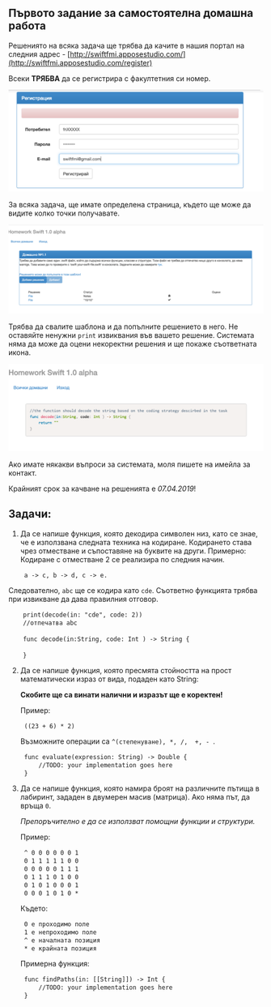 ## Първото задание за самостоятелна домашна работа

Решениятo на всяка задача ще трябва да качите в нашия портал на следния адрес - [http://swiftfmi.apposestudio.com/](http://swiftfmi.apposestudio.com/register)

Всеки __ТРЯБВА__ да се регистрира с факултетния си номер.

![Как се регистрираме?](assets/register.png)

За всяка задача, ще имате определена страница, където ще може да видите колко точки получавате.

![Как добавяме решение?](assets/task1.png)

Трябва да свалите шаблона и да попълните решението в него. Не оставяйте ненужни `print` извиквания във вашето решение. Системата няма да може да оцени некоректни решения и ще покаже съответната икона.

![Как добавяме решение?](assets/task1_template.png)

Ако имате някакви въпроси за системата, моля пишете на имейла за контакт.

Крайният срок за качване на решенията е _07.04.2019_!


## Задачи:

1. Да се напише функция, която декодира символен низ, като се знае, че е използвана следната техника на кодиране. Кодирането става чрез отместване и съпоставяне на буквите на други. Примерно: Кодиране с отместване 2 се реализира по следния начин.

		a -> c, b -> d, c -> e.
		
Следователно, `abc` ще се кодира като `cde`. Съответно функцията трябва при извикване да дава правилния отговор.

		print(decode(in: "cde", code: 2)) 
		//отпечатва abc

		func decode(in:String, code: Int ) -> String {
		
		}

2. Да се нaпише функция, която пресмята стойността на прост математически израз от вида, подаден като String:
	
	__Скобите ще са винати налични и изразът ще е коректен!__
	
	Пример: 
		
		((23 + 6) * 2)
	
	Възможните операции са ```^(степенуване), *, /,  +, - ```.
	
		func evaluate(expression: String) -> Double {
			//TODO: your implementation goes here
		}

3. Да се напише функция, която намира броят на различните пътища в лабиринт, зададен в двумерен масив (матрица). Ако няма път, да връща ```0```.

	_Препоръчително е да се използват помощни функции и структури._
 
	Пример: 
		
		^ 0 0 0 0 0 0 1
		0 1 1 1 1 1 0 0
		0 0 0 0 0 1 1 1
		0 1 1 1 0 1 0 0
		0 1 0 1 0 0 0 1
		0 0 0 1 0 1 0 *

	Където:
	
		0 е проходимо поле
		1 е непроходимо поле
		^ е началната позиция
		* е крайната позиция


	Примeрна функция:

		func findPaths(in: [[String]]) -> Int {
			//TODO: your implementation goes here
		}

